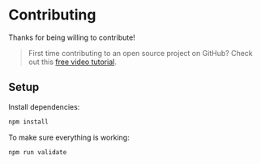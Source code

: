 # Contributing

Thanks for being willing to contribute!

> First time contributing to an open source project on GitHub? Check out this [free video tutorial](https://egghead.io/courses/how-to-contribute-to-an-open-source-project-on-github).

## Setup

Install dependencies:

```bash
npm install
```

To make sure everything is working:

```bash
npm run validate
```

